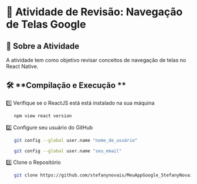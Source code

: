 # 📖 **Atividade de Revisão: Navegação de Telas Google**
 
## 📌 **Sobre a Atividade**
A atividade tem como objetivo revisar conceitos de navegação de telas no React Native.
 
## 🛠 **Compilação e Execução **
1️⃣ Verifique se o ReactJS está está instalado na sua máquina
```bash
   npm view react version 
  ```
 
2️⃣ Configure seu usuário do GitHub
```bash
   git config --global user.name "nome_de_usuário"
  ```
 
```bash
   git config --global user.name "seu_email"
  ```
 
3️⃣ Clone o Repositório
```bash
   git clone https://github.com/stefanynovais/MeuAppGoogle_StefanyNovais.git
  ```

